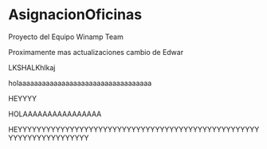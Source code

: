 # AsignacionOficinas

Proyecto del Equipo Winamp Team

Proximamente mas actualizaciones
cambio de Edwar



LKSHALKhlkaj



holaaaaaaaaaaaaaaaaaaaaaaaaaaaaaaaaaa


HEYYYY




HOLAAAAAAAAAAAAAAAA



HEYYYYYYYYYYYYYYYYYYYYYYYYYYYYYYYYYYYYYYYYYYYYYYYYYYYYYYYYYYYYYYYYYYYY